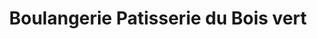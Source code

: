 ---
title: "Boulangerie Patisserie du Bois vert"
url: /vert-saint-denis/boulangerie-patisserie-du-bois-vert/
shop: boulangerie
---